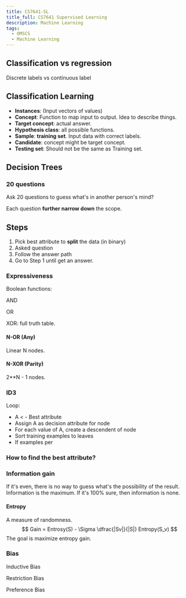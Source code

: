 ```yaml
---
title: CS7641-SL
title_full: CS7641 Supervised Learning
description: Machine Learning
tags:
  - OMSCS
  - Machine Learning
---
```


## Classification vs regression

Discrete labels vs continuous label

## Classification Learning

* **Instances**: (Input vectors of values)
* **Concept**: Function to map input to output. Idea to describe things.
* **Target concept**: actual answer.
* **Hypothesis class**: all possible functions.
* **Sample**: **training set**. Input data with correct labels.
* **Candidate**: concept might be target concept.
* **Testing set**: Should not be the same as Training set.

## Decision Trees

### 20 questions

Ask 20 questions to guess what's in another person's mind?

Each question **further narrow down** the scope.

## Steps

1. Pick best attribute to **split** the data (in binary)
2. Asked question
3. Follow the answer path
4. Go to Step 1 until get an answer.

### Expressiveness

Boolean functions: 

AND

OR

XOR: full truth table.

#### N-OR (Any)

Linear N nodes.

#### N-XOR (Parity)

2**N - 1 nodes.

### ID3

Loop:

* A < - Best attribute
* Assign A as decision attribute for node
* For each value of A, create a descendent of node
* Sort training examples to leaves
* If examples per

### How to find the best attribute?

### Information gain

If it's even, there is no way to guess what's the possibility of the result. Information is the maximum. If it's 100% sure, then information is none.

#### Entropy

A measure of randomness.
$$
Gain = Entrosy(S) - \Sigma \dfrac{|Sv|}{|S|} Entropy(S_v)
$$
The goal is maximize entropy gain.

### Bias

Inductive Bias

Restriction Bias

Preference Bias

## 
